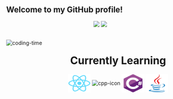 ## Welcome to my GitHub profile!

<p align="center">
  <img height="160em" src="https://github-readme-stats.vercel.app/api?username=nsalgado2000&show_icons=true&theme=dracula&include_all_commits=true&count_private=true"/>
  <img height="160em" src="https://github-readme-stats.vercel.app/api/top-langs/?username=nsalgado2000&layout=compact&langs_count=16&theme=dracula&cache_buster=1"/>
</p>

<div align="center"> 
  <div><br>
    <img align="left" height="250" alt="coding-time" src="https://i.gifer.com/MXfm.gif">
    <h1 align="center">Currently Learning</h1>
    <img align="center" height="50" width="60" alt="react-icon" src="https://raw.githubusercontent.com/devicons/devicon/master/icons/react/react-original.svg">
    <img align="center" height="50" width="60" alt="cpp-icon" src="https://raw.githubusercontent.com/jmnote/z-icons/master/svg/cpp.svg">
    <img align="center" height="50" width="60" alt="csharp-icon" src="https://raw.githubusercontent.com/devicons/devicon/master/icons/csharp/csharp-original.svg">
    <img align="center" height="50" width="60" alt="java-icon" src="https://raw.githubusercontent.com/devicons/devicon/master/icons/java/java-original.svg">
  </div>
</div>
